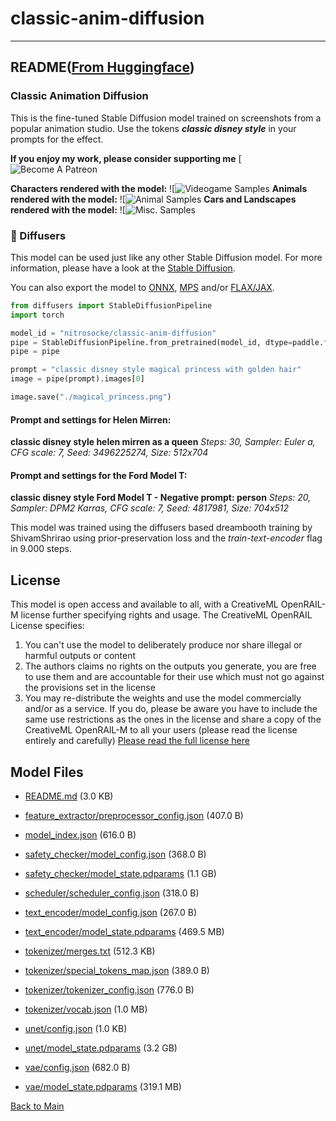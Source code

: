
# classic-anim-diffusion
---


## README([From Huggingface](https://huggingface.co/nitrosocke/classic-anim-diffusion))


### Classic Animation Diffusion

This is the fine-tuned Stable Diffusion model trained on screenshots from a popular animation studio.
Use the tokens **_classic disney style_** in your prompts for the effect.

**If you enjoy my work, please consider supporting me** 
[![![Become A Patreon](https://badgen.net/badge/become/a%20patron/F96854)](https://patreon.com/user?u=79196446)

**Characters rendered with the model:**
![![Videogame Samples](https://huggingface.co/nitrosocke/classic-anim-diffusion/resolve/main/clanim-samples-01s.jpg)
**Animals rendered with the model:**
![![Animal Samples](https://huggingface.co/nitrosocke/classic-anim-diffusion/resolve/main/clanim-samples-02s.jpg)
**Cars and Landscapes rendered with the model:**
![![Misc. Samples](https://huggingface.co/nitrosocke/classic-anim-diffusion/resolve/main/clanim-samples-03s.jpg)

### 🧨 Diffusers

This model can be used just like any other Stable Diffusion model. For more information,
please have a look at the [Stable Diffusion](https://huggingface.co/docs/diffusers/api/pipelines/stable_diffusion).

You can also export the model to [ONNX](https://huggingface.co/docs/diffusers/optimization/onnx), [MPS](https://huggingface.co/docs/diffusers/optimization/mps) and/or [FLAX/JAX]().

```python
from diffusers import StableDiffusionPipeline
import torch

model_id = "nitrosocke/classic-anim-diffusion"
pipe = StableDiffusionPipeline.from_pretrained(model_id, dtype=paddle.float16)
pipe = pipe

prompt = "classic disney style magical princess with golden hair"
image = pipe(prompt).images[0]

image.save("./magical_princess.png")
```

#### Prompt and settings for Helen Mirren:
**classic disney style helen mirren as a queen**
_Steps: 30, Sampler: Euler a, CFG scale: 7, Seed: 3496225274, Size: 512x704_

#### Prompt and settings for the Ford Model T:
**classic disney style Ford Model T - Negative prompt: person**
_Steps: 20, Sampler: DPM2 Karras, CFG scale: 7, Seed: 4817981, Size: 704x512_

This model was trained using the diffusers based dreambooth training by ShivamShrirao using prior-preservation loss and the _train-text-encoder_ flag in 9.000 steps.

## License

This model is open access and available to all, with a CreativeML OpenRAIL-M license further specifying rights and usage.
The CreativeML OpenRAIL License specifies: 

1. You can't use the model to deliberately produce nor share illegal or harmful outputs or content 
2. The authors claims no rights on the outputs you generate, you are free to use them and are accountable for their use which must not go against the provisions set in the license
3. You may re-distribute the weights and use the model commercially and/or as a service. If you do, please be aware you have to include the same use restrictions as the ones in the license and share a copy of the CreativeML OpenRAIL-M to all your users (please read the license entirely and carefully)
[Please read the full license here](https://huggingface.co/spaces/CompVis/stable-diffusion-license)



## Model Files

- [README.md](https://paddlenlp.bj.bcebos.com/models/community/nitrosocke/classic-anim-diffusion/README.md) (3.0 KB)

- [feature_extractor/preprocessor_config.json](https://paddlenlp.bj.bcebos.com/models/community/nitrosocke/classic-anim-diffusion/feature_extractor/preprocessor_config.json) (407.0 B)

- [model_index.json](https://paddlenlp.bj.bcebos.com/models/community/nitrosocke/classic-anim-diffusion/model_index.json) (616.0 B)

- [safety_checker/model_config.json](https://paddlenlp.bj.bcebos.com/models/community/nitrosocke/classic-anim-diffusion/safety_checker/model_config.json) (368.0 B)

- [safety_checker/model_state.pdparams](https://paddlenlp.bj.bcebos.com/models/community/nitrosocke/classic-anim-diffusion/safety_checker/model_state.pdparams) (1.1 GB)

- [scheduler/scheduler_config.json](https://paddlenlp.bj.bcebos.com/models/community/nitrosocke/classic-anim-diffusion/scheduler/scheduler_config.json) (318.0 B)

- [text_encoder/model_config.json](https://paddlenlp.bj.bcebos.com/models/community/nitrosocke/classic-anim-diffusion/text_encoder/model_config.json) (267.0 B)

- [text_encoder/model_state.pdparams](https://paddlenlp.bj.bcebos.com/models/community/nitrosocke/classic-anim-diffusion/text_encoder/model_state.pdparams) (469.5 MB)

- [tokenizer/merges.txt](https://paddlenlp.bj.bcebos.com/models/community/nitrosocke/classic-anim-diffusion/tokenizer/merges.txt) (512.3 KB)

- [tokenizer/special_tokens_map.json](https://paddlenlp.bj.bcebos.com/models/community/nitrosocke/classic-anim-diffusion/tokenizer/special_tokens_map.json) (389.0 B)

- [tokenizer/tokenizer_config.json](https://paddlenlp.bj.bcebos.com/models/community/nitrosocke/classic-anim-diffusion/tokenizer/tokenizer_config.json) (776.0 B)

- [tokenizer/vocab.json](https://paddlenlp.bj.bcebos.com/models/community/nitrosocke/classic-anim-diffusion/tokenizer/vocab.json) (1.0 MB)

- [unet/config.json](https://paddlenlp.bj.bcebos.com/models/community/nitrosocke/classic-anim-diffusion/unet/config.json) (1.0 KB)

- [unet/model_state.pdparams](https://paddlenlp.bj.bcebos.com/models/community/nitrosocke/classic-anim-diffusion/unet/model_state.pdparams) (3.2 GB)

- [vae/config.json](https://paddlenlp.bj.bcebos.com/models/community/nitrosocke/classic-anim-diffusion/vae/config.json) (682.0 B)

- [vae/model_state.pdparams](https://paddlenlp.bj.bcebos.com/models/community/nitrosocke/classic-anim-diffusion/vae/model_state.pdparams) (319.1 MB)


[Back to Main](../../)